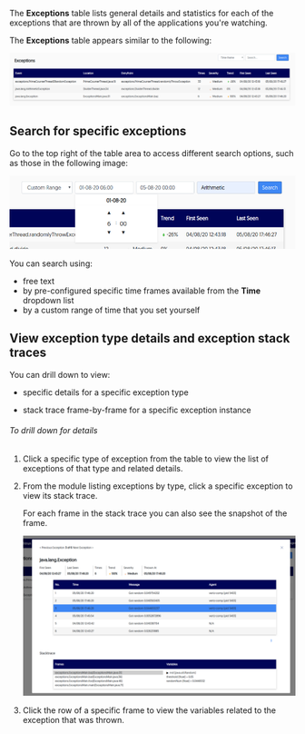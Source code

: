 The **Exceptions** table lists general details and statistics for each of the exceptions that are thrown by all of the applications you're watching.

The **Exceptions** table appears similar to the following:

![Exceptions Table](../assets/images/exceptions-table.png)

## Search for specific exceptions

Go to the top right of the table area to access different search options, such as those in the following image: 

![Exceptions Search](../assets/images/exceptions-search.png)

You can search using:

- free text 
- by pre-configured specific time frames available from the **Time** dropdown list
- by a custom range of time that you set yourself

## View exception type details and exception stack traces

You can drill down to view:

- specific details for a specific exception type

- stack trace frame-by-frame for a specific exception instance 

###### To drill down for details

1. Click a specific type of exception from the table to view the list of exceptions of that type and related details.

2. From the module listing exceptions by type, click a specific exception to view its stack trace.
    
	For each frame in the stack trace you can also see the snapshot of the frame.
	
	![Exceptions Details](../assets/images/exceptions-details.png)

3. Click the row of a specific frame to view the variables related to the exception that was thrown.


